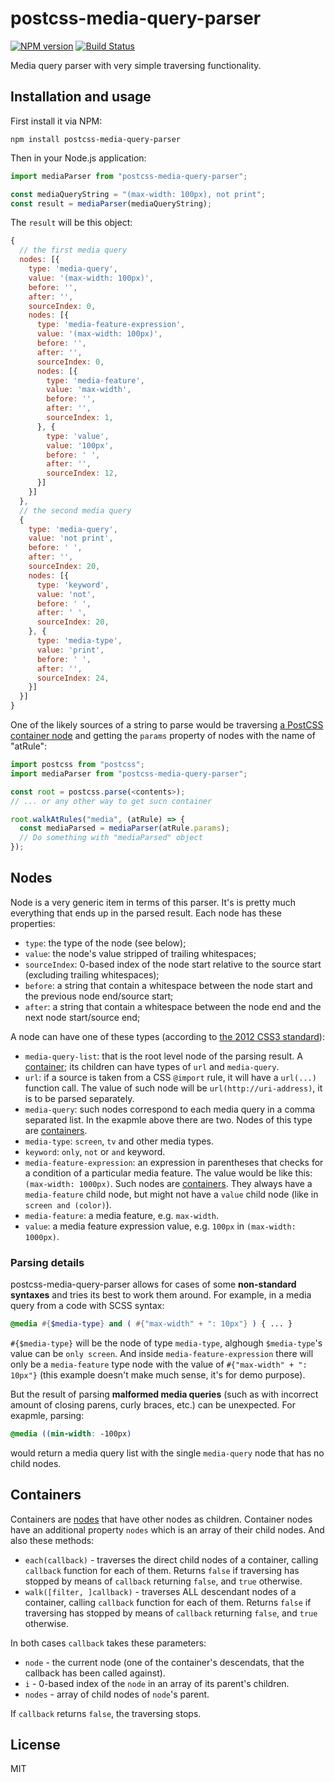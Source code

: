 # postcss-media-query-parser

[![NPM version](http://img.shields.io/npm/v/postcss-media-query-parser.svg)](https://www.npmjs.org/package/postcss-media-query-parser) [![Build Status](https://travis-ci.org/dryoma/postcss-media-query-parser.svg?branch=master)](https://travis-ci.org/dryoma/postcss-media-query-parser)

Media query parser with very simple traversing functionality.

## Installation and usage

First install it via NPM:

```
npm install postcss-media-query-parser
```

Then in your Node.js application:

```js
import mediaParser from "postcss-media-query-parser";

const mediaQueryString = "(max-width: 100px), not print";
const result = mediaParser(mediaQueryString);
```

The `result` will be this object:

```js
{
  // the first media query
  nodes: [{
    type: 'media-query',
    value: '(max-width: 100px)',
    before: '',
    after: '',
    sourceIndex: 0,
    nodes: [{
      type: 'media-feature-expression',
      value: '(max-width: 100px)',
      before: '',
      after: '',
      sourceIndex: 0,
      nodes: [{
        type: 'media-feature',
        value: 'max-width',
        before: '',
        after: '',
        sourceIndex: 1,
      }, {
        type: 'value',
        value: '100px',
        before: ' ',
        after: '',
        sourceIndex: 12,
      }]
    }]
  },
  // the second media query
  {
    type: 'media-query',
    value: 'not print',
    before: ' ',
    after: '',
    sourceIndex: 20,
    nodes: [{
      type: 'keyword',
      value: 'not',
      before: ' ',
      after: ' ',
      sourceIndex: 20,
    }, {
      type: 'media-type',
      value: 'print',
      before: ' ',
      after: '',
      sourceIndex: 24,
    }]
  }]
}
```

One of the likely sources of a string to parse would be traversing [a PostCSS container node](http://api.postcss.org/Root.html) and getting the `params` property of nodes with the name of "atRule":

```js
import postcss from "postcss";
import mediaParser from "postcss-media-query-parser";

const root = postcss.parse(<contents>);
// ... or any other way to get sucn container

root.walkAtRules("media", (atRule) => {
  const mediaParsed = mediaParser(atRule.params);
  // Do something with "mediaParsed" object
});
```

## Nodes

Node is a very generic item in terms of this parser. It's is pretty much everything that ends up in the parsed result. Each node has these properties:

* `type`: the type of the node (see below);
* `value`: the node's value stripped of trailing whitespaces;
* `sourceIndex`: 0-based index of the node start relative to the source start (excluding trailing whitespaces);
* `before`: a string that contain a whitespace between the node start and the previous node end/source start;
* `after`: a string that contain a whitespace between the node end and the next node start/source end;

A node can have one of these types (according to [the 2012 CSS3 standard](https://www.w3.org/TR/2012/REC-css3-mediaqueries-20120619/)):

* `media-query-list`: that is the root level node of the parsing result. A [container](#containers); its children can have types of `url` and `media-query`.
* `url`: if a source is taken from a CSS `@import` rule, it will have a `url(...)` function call. The value of such node will be `url(http://uri-address)`, it is to be parsed separately.
* `media-query`: such nodes correspond to each media query in a comma separated list. In the exapmle above there are two. Nodes of this type are [containers](#containers).
* `media-type`: `screen`, `tv` and other media types.
* `keyword`: `only`, `not` or `and` keyword.
* `media-feature-expression`: an expression in parentheses that checks for a condition of a particular media feature. The value would be like this: `(max-width: 1000px)`. Such nodes are [containers](#containers). They always have a `media-feature` child node, but might not have a `value` child node (like in `screen and (color)`).
* `media-feature`: a media feature, e.g. `max-width`.
* `value`: a media feature expression value, e.g. `100px` in `(max-width: 1000px)`.

### Parsing details

postcss-media-query-parser allows for cases of some **non-standard syntaxes** and tries its best to work them around. For example, in a media query from a code with SCSS syntax:

```scss
@media #{$media-type} and ( #{"max-width" + ": 10px"} ) { ... }
```

`#{$media-type}` will be the node of type `media-type`, alghough `$media-type`'s value can be `only screen`. And inside `media-feature-expression` there will only be a `media-feature` type node with the value of `#{"max-width" + ": 10px"}` (this example doesn't make much sense, it's for demo purpose).

But the result of parsing **malformed media queries** (such as with incorrect amount of closing parens, curly braces, etc.) can be unexpected. For exapmle, parsing:

```scss
@media ((min-width: -100px)
```

would return a media query list with the single `media-query` node that has no child nodes.

## Containers

Containers are [nodes](#nodes) that have other nodes as children. Container nodes have an additional property `nodes` which is an array of their child nodes. And also these methods:

* `each(callback)` - traverses the direct child nodes of a container, calling `callback` function for each of them. Returns `false` if traversing has stopped by means of `callback` returning `false`, and `true` otherwise.
* `walk([filter, ]callback)` - traverses ALL descendant nodes of a container, calling `callback` function for each of them. Returns `false` if traversing has stopped by means of `callback` returning `false`, and `true` otherwise.

In both cases `callback` takes these parameters:

- `node` - the current node (one of the container's descendats, that the callback has been called against).
- `i` - 0-based index of the `node` in an array of its parent's children.
- `nodes` - array of child nodes of `node`'s parent.

If `callback` returns `false`, the traversing stops.

## License

MIT
